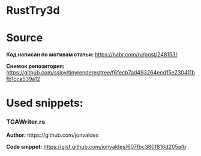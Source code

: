 # RustTry3d

# Source

<b>Код написан по мотивам статьи: </b>
https://habr.com/ru/post/248153/

<b>Снимок репозитория: </b>
https://github.com/ssloy/tinyrenderer/tree/f6fecb7ad493264ecd15e230411bfb1cca539a12

# Used snippets:

<h3>TGAWriter.rs</h3>
<b>Author:</b>
https://github.com/jonvaldes

<b>Code snippet:</b>
https://gist.github.com/jonvaldes/607fbc380f816d205afb
